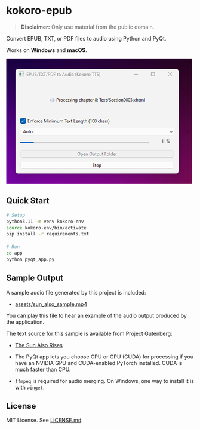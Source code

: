 # kokoro-epub

> **Disclaimer:** Only use material from the public domain.

Convert EPUB, TXT, or PDF files to audio using Python and PyQt.

Works on **Windows** and **macOS**.

![Screenshot](assets/20250720-screen.png)

## Quick Start

```bash
# Setup
python3.11 -m venv kokoro-env
source kokoro-env/bin/activate
pip install -r requirements.txt

# Run
cd app
python pyqt_app.py
```

## Sample Output

A sample audio file generated by this project is included:

- [assets/sun_also_sample.mp4](assets/sun_also_sample.mp4)

You can play this file to hear an example of the audio output produced by the application.

The text source for this sample is available from Project Gutenberg:

- [The Sun Also Rises](https://www.gutenberg.org/cache/epub/67138/pg67138-images.html)

- The PyQt app lets you choose CPU or GPU (CUDA) for processing if you have an NVIDIA GPU and CUDA-enabled PyTorch installed. CUDA is much faster than CPU.
- `ffmpeg` is required for audio merging. On Windows, one way to install it is with `winget`.

## License

MIT License. See [LICENSE.md](./LICENSE.md).
